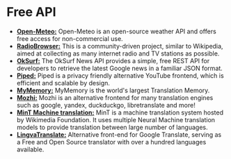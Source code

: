 # Free API

- **[Open-Meteo:](https://open-meteo.com/)** Open-Meteo is an open-source weather API and offers free access for non-commercial use.
- **[RadioBrowser:](https://www.radio-browser.info/)** This is a community-driven project, similar to Wikipedia, aimed at collecting as many internet radio and TV stations as possible.
- **[OkSurf:](https://ok.surf/)** The OkSurf News API provides a simple, free REST API for developers to retrieve the latest Google news in a familiar JSON format.
- **[Piped:](https://docs.piped.video/)** Piped is a privacy friendly alternative YouTube frontend, which is efficient and scalable by design.
- **[MyMemory:](https://mymemory.translated.net/)** MyMemory is the world's largest Translation Memory.
- **[Mozhi:](https://mozhi.aryak.me/)** Mozhi is an alternative frontend for many translation engines such as google, yandex, duckduckgo, libretranslate and more!
- **[MinT Machine translation:](https://translate.wmcloud.org/)** MinT is a machine translation system hosted by Wikimedia Foundation. It uses multiple Neural Machine translation models to provide translation between large number of languages.
- **[LingvaTranslate:](https://github.com/thedaviddelta/lingva-translate)** Alternative front-end for Google Translate, serving as a Free and Open Source translator with over a hundred languages available.